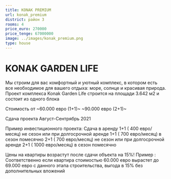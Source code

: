```yaml
---
title: KONAK PREMIUM
url: konak_premium
district: район 3
rooms: 4
price_euro: 270000
price_tenge: 67000000
image: ../images/konak_premium.png
type: house
---
```


# KONAK GARDEN LIFE

Мы строим для вас комфортный и уютный комплекс, в котором есть все необходимое для вашего отдыха: море, солнце и красивая природа. Проект комплекса Konak Garden Life строится на площади 3.642 м2 и состоит из одного блока

Стоимость от
~60.000 евро (1+1)~
~90.000 евро (2+1)~

Сдача проекта Август-Сентрябрь 2021

Пример инвестиционного проекта:
Сдача в аренду
1+1 ( 400 евро/месяц) не сезон или при долгосрочной аренде
1+1 ( 700 евро/месяц) в сезон помесячно
2+1 ( 700 евро/месяц) не сезон или при долгосрочной аренде
2+1 ( 1000 евро/месяц) в сезон помесячно

Цены на квартиры возрастут после сдачи объекта на 15%!
Пример : Соответственно если квартира стоимостью 60.000 евро вырастет до 69.000 евро с данного этапа строительства, выгода в 15% без дополнительных вложений